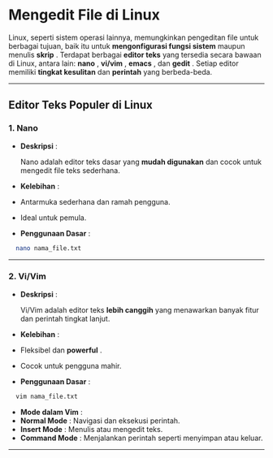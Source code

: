 # Mengedit File di Linux

Linux, seperti sistem operasi lainnya, memungkinkan pengeditan file untuk berbagai tujuan, baik itu untuk **mengonfigurasi fungsi sistem** maupun menulis  **skrip** . Terdapat berbagai **editor teks** yang tersedia secara bawaan di Linux, antara lain:  **nano** ,  **vi/vim** ,  **emacs** , dan  **gedit** . Setiap editor memiliki **tingkat kesulitan** dan **perintah** yang berbeda-beda.

---

## **Editor Teks Populer di Linux**

### **1. Nano**

* **Deskripsi** :

  Nano adalah editor teks dasar yang **mudah digunakan** dan cocok untuk mengedit file teks sederhana.
* **Kelebihan** :
* Antarmuka sederhana dan ramah pengguna.
* Ideal untuk pemula.
* **Penggunaan Dasar** :

```bash
  nano nama_file.txt
```

---

### **2. Vi/Vim**

* **Deskripsi** :

  Vi/Vim adalah editor teks **lebih canggih** yang menawarkan banyak fitur dan perintah tingkat lanjut.
* **Kelebihan** :
* Fleksibel dan  **powerful** .
* Cocok untuk pengguna mahir.
* **Penggunaan Dasar** :

```bash
  vim nama_file.txt
```

* **Mode dalam Vim** :
* **Normal Mode** : Navigasi dan eksekusi perintah.
* **Insert Mode** : Menulis atau mengedit teks.
* **Command Mode** : Menjalankan perintah seperti menyimpan atau keluar.

---
